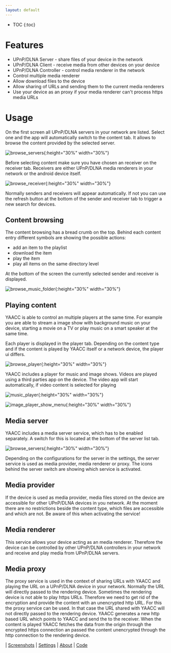 ```yaml
---
layout: default
---
```


<!-- markdownlint-configure-file {
    "first-line-h1": false
} -->

* TOC
  {:toc}

# Features

* UPnP/DLNA Server - share files of your device in the network
* UPnP/DLNA Client - receive media from other devices on your device
* UPnP/DLNA Controller - control media renderer in the network
* Control multiple media renderer
* Allow download files to the device
* Allow sharing of URLs and sending them to the current media renderers
* Use your device as an proxy if your media renderer can't process https media URLs

# Usage

On the first screen all UPnP/DLNA servers in your network are listed.
Select one and the app will automatically switch to the content tab.
It allows to browse the content provided by the selected server.

![browse_servers](./screenshots/4.2.x/browse_servers.png){:height="30%" width="30%"}

Before selecting content make sure you have chosen an receiver on
the receiver tab. Receivers are either UPnP/DLNA media renderers in
your network or the android device itself.

![browse_receiver](./screenshots/4.2.x/browse_receiver.png){:height="30%" width="30%"}

Normally senders and receivers will appear automatically.
If not you can use the refresh button at the bottom of
the sender and receiver tab to trigger a new search for devices.

## Content browsing

The content browsing has a bread crumb on the top.
Behind each content entry different symbols are showing the possible actions:

* add an item to the playlist
* download the item
* play the item
* play all items on the same directory level

At the bottom of the screen the currently selected sender and receiver is displayed.

![browse_music_folder](./screenshots/4.2.x/browse_music_folder.png){:height="30%" width="30%"}

## Playing content

YAACC is able to control an multiple players at the same time.
For example you are able to stream a image show with background music
on your device, starting a movie on a TV or play music on a
smart speaker at the same time.

Each player is displayed in the player tab. Depending on the content type
and if the content is played by YAACC itself or a network device, the player ui differs.

![browse_player](./screenshots/4.2.x/browse_player.png){:height="30%" width="30%"}

YAACC includes a player for music and image shows.
Videos are played using a third parties app on the device.
The video app will start automatically, if video content is selected for playing

![music_player](./screenshots/4.2.x/music_player.png){:height="30%" width="30%"}

![image_player_show_menu](./screenshots/4.2.x/image_player_show_menu.png){:height="30%" width="30%"}

## Media server

YAACC includes a media server service, which has to be enabled separately.
A switch for this is located at the bottom of the server list tab.

![browse_servers](./screenshots/4.2.x/browse_servers.png){:height="30%" width="30%"}

Depending on the configurations for the server in the settings,
the server service is used as media provider, media renderer or proxy.
The icons behind the server switch are showing which service is activated.

## Media provider

If the device is used as media provider, media files stored on the device
are accessible for other UPnP/DLNA devices in you network.
At the moment there are no restrictions beside the content type,
which files are accessible and which are not.
Be aware of this when activating the service!

## Media renderer

This service allows your device acting as an media renderer. Therefore the
device can be controlled by other UPnP/DLNA controllers in your network
and receive and play media from UPnP/DLNA servers.

## Media proxy

The proxy service is used in the context of sharing URLs with YAACC and
playing the URL on a UPnP/DLNA device in your network. Normally the
URL will directly passed to the rendering device. Sometimes the rendering
device is not able to play https URLs. Therefore we need to get rid of the
encryption and provide the content with an unencrypted http URL.
For this the proxy service can be used. In that case the URL shared with
YAACC will not directly passed to the rendering device. YAACC generates a
new http based URL which points to YAACC and send the to the receiver.
When the content is played YAACC fetches the data from the origin through the
encrypted https connection an passed the content unencrypted through the http
connection to the rendering device.

| [Screenshots](screenshots/) | [Settings](settings/) |  [About](about/) | [Code](doxygen/html/inherits.html)
